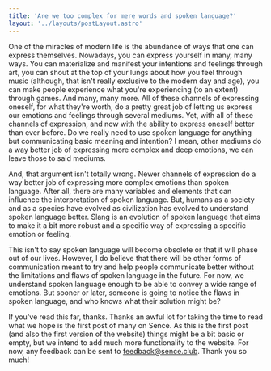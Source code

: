 ```yaml
---
title: 'Are we too complex for mere words and spoken language?'
layout: '../layouts/postLayout.astro'
---
```


One of the miracles of modern life is the abundance of ways that one can express themselves. Nowadays, you can express yourself in many, many ways. You can materialize and manifest your intentions and feelings through art, you can shout at the top of your lungs about how you feel through music (although, that isn't really exclusive to the modern day and age), you can make people experience what you're experiencing (to an extent) through games. And many, many more. All of these channels of expressing oneself, for what they're worth, do a pretty great job of letting us express our emotions and feelings through several mediums. Yet, with all of these channels of expression, and now with the ability to express oneself better than ever before. Do we really need to use spoken language for anything but communicating basic meaning and intention? I mean, other mediums do a way better job of expressing more complex and deep emotions, we can leave those to said mediums. 

And, that argument isn't totally wrong. Newer channels of expression do a way better job of expressing more complex emotions than spoken language. After all, there are many variables and elements that can influence the interpretation of spoken language. But, humans as a society and as a species have evolved as civilization has evolved to understand spoken language better. Slang is an evolution of spoken language that aims to make it a bit more robust and a specific way of expressing a specific emotion or feeling. 

This isn't to say spoken language will become obsolete or that it will phase out of our lives. However, I do believe that there will be other forms of communication meant to try and help people communicate better without the limitations and flaws of spoken language in the future. For now, we understand spoken language enough to be able to convey a wide range of emotions. But sooner or later, someone is going to notice the flaws in spoken language, and who knows what their solution might be?

If you've read this far, thanks. Thanks an awful lot for taking the time to read what we hope is the first post of many on Sence. As this is the first post (and also the first version of the website) things might be a bit basic or empty, but we intend to add much more functionality to the website. For now, any feedback can be sent to feedback@sence.club. Thank you so much!